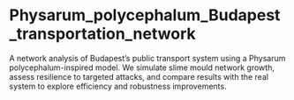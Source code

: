 # Physarum_polycephalum_Budapest_transportation_network
A network analysis of Budapest’s public transport system using a Physarum polycephalum-inspired model. We simulate slime mould network growth, assess resilience to targeted attacks, and compare results with the real system to explore efficiency and robustness improvements.
